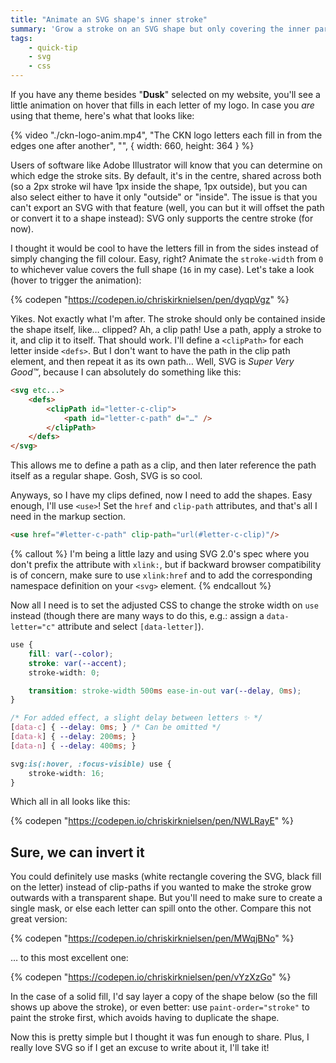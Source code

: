 ```yaml
---
title: "Animate an SVG shape's inner stroke"
summary: 'Grow a stroke on an SVG shape but only covering the inner part'
tags:
    - quick-tip
    - svg
    - css
---
```


If you have any theme besides "**Dusk**" selected on my website, you'll see a little animation on hover that fills in each letter of my logo. In case you _are_ using that theme, here's what that looks like:

{% video "./ckn-logo-anim.mp4", "The CKN logo letters each fill in from the edges one after another", "", { width: 660, height: 364 } %}

Users of software like Adobe Illustrator will know that you can determine on which edge the stroke sits. By default, it's in the centre, shared across both (so a 2px stroke wil have 1px inside the shape, 1px outside), but you can also select either to have it only "outside" or "inside". The issue is that you can't export an SVG with that feature (well, you can but it will offset the path or convert it to a shape instead): SVG only supports the centre stroke (for now).

I thought it would be cool to have the letters fill in from the sides instead of simply changing the fill colour. Easy, right? Animate the `stroke-width` from `0` to whichever value covers the full shape (`16` in my case). Let's take a look (hover to trigger the animation):

{% codepen "https://codepen.io/chriskirknielsen/pen/dyqpVgz" %}

Yikes. Not exactly what I'm after. The stroke should only be contained inside the shape itself, like… clipped? Ah, a clip path! Use a path, apply a stroke to it, and clip it to itself. That should work. I'll define a `<clipPath>` for each letter inside `<defs>`. But I don't want to have the path in the clip path element, and then repeat it as its own path… Well, SVG is _Super Very Good™_, because I can absolutely do something like this:

```html
<svg etc...>
	<defs>
		<clipPath id="letter-c-clip">
			<path id="letter-c-path" d="…" />
		</clipPath>
	</defs>
</svg>
```

This allows me to define a path as a clip, and then later reference the path itself as a regular shape. Gosh, SVG is so cool.

Anyways, so I have my clips defined, now I need to add the shapes. Easy enough, I'll use `<use>`! Set the `href` and `clip-path` attributes, and that's all I need in the markup section.

```html
<use href="#letter-c-path" clip-path="url(#letter-c-clip)"/>
```

{% callout %}
I'm being a little lazy and using SVG 2.0's spec where you don't prefix the attribute with `xlink:`, but if backward browser compatibility is of concern, make sure to use `xlink:href` and to add the corresponding namespace definition on your `<svg>` element.
{% endcallout %}

Now all I need is to set the adjusted CSS to change the stroke width on `use` instead (though there are many ways to do this, e.g.: assign a `data-letter="c"` attribute and select `[data-letter]`).

```css
use {
	fill: var(--color);
	stroke: var(--accent);
	stroke-width: 0;

	transition: stroke-width 500ms ease-in-out var(--delay, 0ms);
}

/* For added effect, a slight delay between letters ✨ */
[data-c] { --delay: 0ms; } /* Can be omitted */
[data-k] { --delay: 200ms; }
[data-n] { --delay: 400ms; }

svg:is(:hover, :focus-visible) use {
	stroke-width: 16;
}
```

Which all in all looks like this:

{% codepen "https://codepen.io/chriskirknielsen/pen/NWLRayE" %}

## Sure, we can invert it

You could definitely use masks (white rectangle covering the SVG, black fill on the letter) instead of clip-paths if you wanted to make the stroke grow outwards with a transparent shape. But you'll need to make sure to create a single mask, or else each letter can spill onto the other. Compare this not great version:

{% codepen "https://codepen.io/chriskirknielsen/pen/MWqjBNo" %}

… to this most excellent one:

{% codepen "https://codepen.io/chriskirknielsen/pen/vYzXzGo" %}

In the case of a solid fill, I'd say layer a copy of the shape below (so the fill shows up above the stroke), or even better: use `paint-order="stroke"` to paint the stroke first, which avoids having to duplicate the shape.

Now this is pretty simple but I thought it was fun enough to share. Plus, I really love SVG so if I get an excuse to write about it, I'll take it!